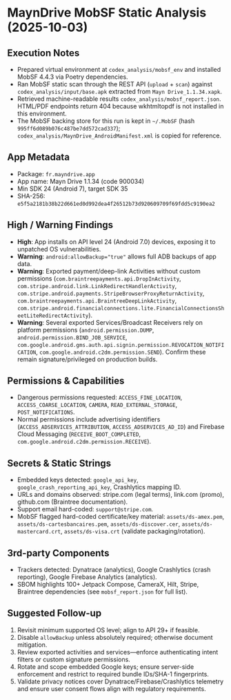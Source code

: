 # MaynDrive MobSF Static Analysis (2025-10-03)

## Execution Notes
- Prepared virtual environment at `codex_analysis/mobsf_env` and installed MobSF 4.4.3 via Poetry dependencies.
- Ran MobSF static scan through the REST API (`upload` + `scan`) against `codex_analysis/input/base.apk` extracted from `Mayn Drive_1.1.34.xapk`.
- Retrieved machine-readable results `codex_analysis/mobsf_report.json`. HTML/PDF endpoints return 404 because wkhtmltopdf is not installed in this environment.
- The MobSF backing store for this run is kept in `~/.MobSF` (hash `995ff6d089b076c487be7dd572cad337`); `codex_analysis/MaynDrive_AndroidManifest.xml` is copied for reference.

## App Metadata
- Package: `fr.mayndrive.app`
- App name: Mayn Drive 1.1.34 (code 900034)
- Min SDK 24 (Android 7), target SDK 35
- SHA-256: `e5f5a2181b38b22d661ed0d992dea4f26512b73d920609709f69fdd5c9190ea2`

## High / Warning Findings
- **High**: App installs on API level 24 (Android 7.0) devices, exposing it to unpatched OS vulnerabilities.
- **Warning**: `android:allowBackup="true"` allows full ADB backups of app data.
- **Warning**: Exported payment/deep-link Activities without custom permissions (`com.braintreepayments.api.DropInActivity`, `com.stripe.android.link.LinkRedirectHandlerActivity`, `com.stripe.android.payments.StripeBrowserProxyReturnActivity`, `com.braintreepayments.api.BraintreeDeepLinkActivity`, `com.stripe.android.financialconnections.lite.FinancialConnectionsSheetLiteRedirectActivity`).
- **Warning**: Several exported Services/Broadcast Receivers rely on platform permissions (`android.permission.DUMP`, `android.permission.BIND_JOB_SERVICE`, `com.google.android.gms.auth.api.signin.permission.REVOCATION_NOTIFICATION`, `com.google.android.c2dm.permission.SEND`). Confirm these remain signature/privileged on production builds.

## Permissions & Capabilities
- Dangerous permissions requested: `ACCESS_FINE_LOCATION`, `ACCESS_COARSE_LOCATION`, `CAMERA`, `READ_EXTERNAL_STORAGE`, `POST_NOTIFICATIONS`.
- Normal permissions include advertising identifiers (`ACCESS_ADSERVICES_ATTRIBUTION`, `ACCESS_ADSERVICES_AD_ID`) and Firebase Cloud Messaging (`RECEIVE_BOOT_COMPLETED`, `com.google.android.c2dm.permission.RECEIVE`).

## Secrets & Static Strings
- Embedded keys detected: `google_api_key`, `google_crash_reporting_api_key`, Crashlytics mapping ID.
- URLs and domains observed: stripe.com (legal terms), link.com (promo), github.com (Braintree documentation).
- Support email hard-coded: `support@stripe.com`.
- MobSF flagged hard-coded certificate/key material: `assets/ds-amex.pem`, `assets/ds-cartesbancaires.pem`, `assets/ds-discover.cer`, `assets/ds-mastercard.crt`, `assets/ds-visa.crt` (validate packaging/rotation).

## 3rd-party Components
- Trackers detected: Dynatrace (analytics), Google Crashlytics (crash reporting), Google Firebase Analytics (analytics).
- SBOM highlights 100+ Jetpack Compose, CameraX, Hilt, Stripe, Braintree dependencies (see `mobsf_report.json` for full list).

## Suggested Follow-up
1. Revisit minimum supported OS level; align to API 29+ if feasible.
2. Disable `allowBackup` unless absolutely required; otherwise document mitigation.
3. Review exported activities and services—enforce authenticating intent filters or custom signature permissions.
4. Rotate and scope embedded Google keys; ensure server-side enforcement and restrict to required bundle IDs/SHA-1 fingerprints.
5. Validate privacy notices cover Dynatrace/Firebase/Crashlytics telemetry and ensure user consent flows align with regulatory requirements.
